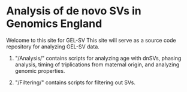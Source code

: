 # Analysis of de novo SVs in Genomics England

Welcome to this site for GEL-SV This site will serve as a source code repository for analyzing GEL-SV data. 

1. "/Analysis/" contains scripts for analyzing age with dnSVs, phasing analysis, timing of triplications from maternal origin, and analyzing genomic properties.

2. "/Filtering/" contains scripts for filtering out SVs.
